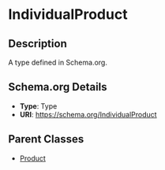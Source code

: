 # IndividualProduct

## Description
A type defined in Schema.org.

## Schema.org Details
- **Type**: Type
- **URI**: https://schema.org/IndividualProduct

## Parent Classes
- [Product](../Product.md)


